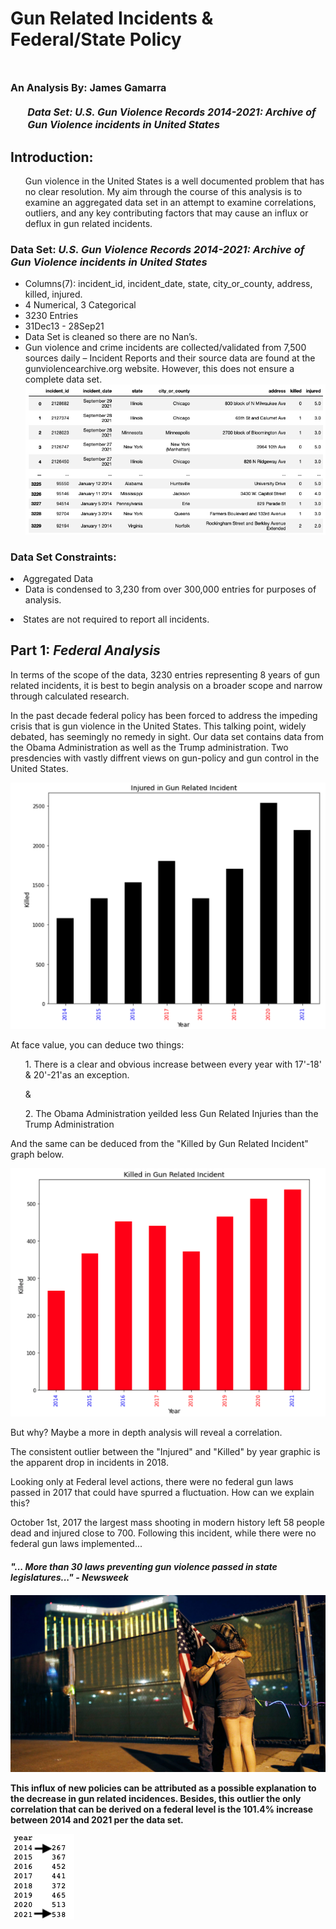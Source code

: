 # Gun Related Incidents & Federal/State Policy
# <font size="3"> An Analysis By: James Gamarra <ul><em> Data Set: U.S. Gun Violence Records 2014-2021: Archive of Gun Violence incidents in United States</em></ul></font> 
<h2>Introduction:</h2>
    <ul><p>Gun violence in the United States is a well documented problem that has no clear resolution. My aim through the course of this analysis is to examine an aggregated data set in an attempt to examine correlations, outliers, and any key contributing factors that may cause an influx or deflux in gun related incidents.
    </p> 
    </ul>

<h3>Data Set: <em>U.S. Gun Violence Records 2014-2021: Archive of Gun Violence incidents in United States</em></h3>
<ul>
    <li>
    Columns(7): incident_id, incident_date, state, city_or_county, address, killed, injured.
    </li>
    <li>
    4 Numerical, 3 Categorical
    </li>
    <li>
    3230 Entries
    </li>
    <li>
    31Dec13 - 28Sep21
    </li>
    <li>
    Data Set is cleaned so there are no Nan’s.
    </li>
    <li>
     Gun violence  and crime incidents are collected/validated from 7,500 sources daily – Incident Reports and their source data are found at the gunviolencearchive.org website. However, this does not ensure a complete data set. 
    </li>
    <img src="data/images/DataFrame.png" alt="Data Frame PNG" title="Title" />
</ul>
<h3>Data Set Constraints:</h3>
<li>Aggregated Data
    <ul>
        <li>Data is condensed to 3,230 from over 300,000 entries for purposes of analysis.</li>
    </ul>
</li>
<li>
    States are not required to report all incidents.
</li>
<h2> Part 1:<em> Federal Analysis</em>
</h2>
<p>
In terms of the scope of the data, 3230 entries representing 8 years of gun related incidents, it is best to begin analysis on a broader scope and narrow through calculated research.
</p>
<p>
In the past decade federal policy has been forced to address the impeding crisis that is gun violence in the United States. This talking point, widely debated, has seemingly no remedy in sight. Our data set contains data from the Obama Administration as well as the Trump administration. Two presdencies with vastly diffrent views on gun-policy and gun control in the United States.
</p>
<p>
<img src="data/images/InjuredByYear.png" alt="Data Frame PNG" title="InjuredByYear" />
</p>
<p>
At face value, you can deduce two things:
<ul>
1. There is a clear and obvious increase between every year with 17'-18' & 20'-21'as an exception.
</ul>
<ul>
&
</ul>
<ul>
2. The Obama Administration yeilded less Gun Related Injuries than the Trump Administration
</ul>
And the same can be deduced from the "Killed by Gun Related Incident" graph below.
</p>
<p>
<img src="data/images/KilledByYear.png" alt="Data Frame PNG" title="KilledByYear" />
</p>
<p>
But why? Maybe a more in depth analysis will reveal a correlation.
</p>
<p>
The consistent outlier between the "Injured" and "Killed" by year graphic is the apparent drop in incidents in 2018.
</p>
<p>
Looking only at Federal level actions, there were no federal gun laws passed in 2017 that could have spurred a fluctuation. How can we explain this?
</p>
<p>
October 1st, 2017 the largest mass shooting in modern history left 58 people dead and injured close to 700. Following this incident, while there were no federal gun laws implemented... 
</p>
<h4><em>
"... More than 30 laws preventing gun violence passed in state legislatures..." - Newsweek
<h4></em>
<p>
<img src="data/images/LasVegasShooting.jpeg" alt="Data Frame PNG" title="KilledByYear" />
</p>
<p>
This influx of new policies can be attributed as a possible explanation to the decrease in gun related incidences. Besides, this outlier the only correlation that can be derived on a federal level is the 101.4% increase between 2014 and 2021 per the data set. 
</p>
<img src="data/images/KilledByYearData.png" alt="Data Frame PNG" title="KilledByYear" />
</p>
